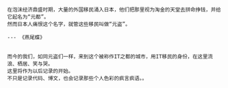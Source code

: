 




    在泡沫经济鼎盛时期，大量的外国移民涌入日本，他们把那里视为淘金的天堂去拼命挣钱，并给它起名为“元都”。
    然而日本人痛恨这个名字，就管这些移民叫做“元盗”。
                                                                                   --- 《燕尾蝶》


    而今的我们，如同元盗们一样，来到这个被称作IT之都的城市，用IT移民的身份，在这里流浪、栖居、笑与哭。
    这里将作为以后记录的开始。
    不只是记录代码、博文，也会记录那些个人色彩的疯言疯语。。
